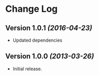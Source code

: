 Change Log
==========

Version 1.0.1 *(2016-04-23)*
----------------------------

* Updated dependencies

Version 1.0.0 *(2013-03-26)*
----------------------------

* Initial release.
